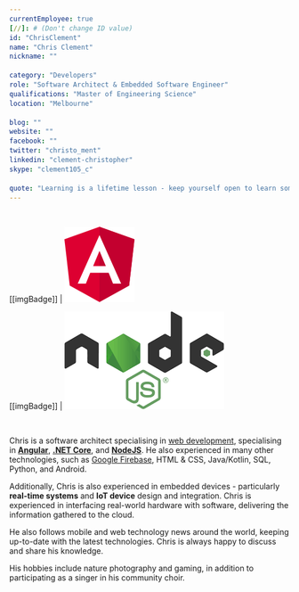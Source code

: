 ```yaml
---
currentEmployee: true
[//]: # (Don't change ID value)
id: "ChrisClement"
name: "Chris Clement"
nickname: ""

category: "Developers"
role: "Software Architect & Embedded Software Engineer"
qualifications: "Master of Engineering Science"
location: "Melbourne"

blog: ""
website: ""
facebook: ""
twitter: "christo_ment"
linkedin: "clement-christopher"
skype: "clement105_c"

quote: "Learning is a lifetime lesson - keep yourself open to learn something new!"
---
```


<br/>

[[imgBadge]]
| ![angular.png](../badges/angular-logo.png)

[[imgBadge]]
| ![angular.png](../badges/node-js-logo.png)

<br/>

Chris is a software architect specialising in [web development](https://www.ssw.com.au/ssw/Consulting/Web-Applications.aspx), specialising in **[Angular](https://angular.io/)**, **[.NET Core](https://dotnet.microsoft.com/)**, and **[NodeJS](https://nodejs.org/en/about/)**. He also experienced in many other technologies, such as [Google Firebase](https://firebase.google.com), HTML & CSS, Java/Kotlin, SQL, Python, and Android.

Additionally, Chris is also experienced in embedded devices - particularly **real-time systems** and **IoT device** design and integration. Chris is experienced in interfacing real-world hardware with software, delivering the information gathered to the cloud.

He also follows mobile and web technology news around the world, keeping up-to-date with the latest technologies. Chris is always happy to discuss and share his knowledge.

His hobbies include nature photography and gaming, in addition to participating as a singer in his community choir.
